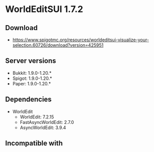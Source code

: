 # WorldEditSUI 1.7.2

## Download
- https://www.spigotmc.org/resources/worldeditsui-visualize-your-selection.60726/download?version=425951

## Server versions
- Bukkit: 1.9.0-1.20.*
- Spigot: 1.9.0-1.20.*
- Paper: 1.9.0-1.20.*

## Dependencies
- WorldEdit
  - WorldEdit: 7.2.15
  - FastAsyncWorldEdit: 2.7.0
  - AsyncWorldEdit: 3.9.4

## Incompatible with